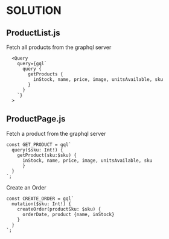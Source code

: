 # SOLUTION

## ProductList.js

Fetch all products from the graphql server
```
  <Query
    query={gql`
      query { 
        getProducts {
  	      inStock, name, price, image, unitsAvailable, sku
        }
      }
    `}
  >
```


## ProductPage.js

Fetch a product from the graphql server
```
const GET_PRODUCT = gql`
  query($sku: Int!) { 
    getProduct(sku:$sku) {
      inStock, name, price, image, unitsAvailable, sku
	  }
  }
`;
```


Create an Order
```
const CREATE_ORDER = gql`
  mutation($sku: Int!) { 
    createOrder(productSku: $sku) {
      orderDate, product {name, inStock} 
    }  
  }
`;
```